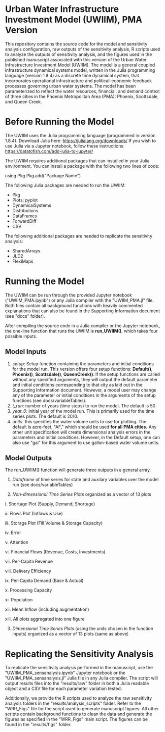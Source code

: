 # Urban Water Infrastructure Investment Model (UWIIM), PMA Version

This repository contains the source code for the model and sensitivity analysis configuration, raw outputs of the sensitivity analysis, R scripts used to analyze the outputs of sensitivity analysis, and the figures used in the published manuscript associated with this version of the Urban Water Infrastructure Investment Model (UWIIM). The model is a general coupled infrastructure dynamical systems model, written in the Julia programming language (version 1.8.4) as a discrete time dynamical system, that incorporates operational infrastructure and political-economic feedback processes governing urban water systems. The model has been parameterized to reflect the water resources, financial, and demand context of three cities in the Phoenix Metropolitan Area (PMA): Phoenix, Scottsdale, and Queen Creek. 

# Before Running the Model

The UWIIM uses the Julia programming language (programmed in version 1.8.4). Download Julia here: https://julialang.org/downloads/ If you wish to use Julia via a Jupyter notebook, follow these instructions: https://datatofish.com/add-julia-to-jupyter/

The UWIIM requires additional packages that can installed in your Julia environment. You can install a package with the following two lines of code: 

using Pkg
Pkg.add("Package Name")

The following Julia packages are needed to run the UWIIM:

- Pkg 
- Plots; pyplot
- DynamicalSystems
- Distributions
- DataFrames
- ForwardDiff
- CSV

The following additional packages are needed to replicate the sensitivity analysis:

- SharedArrays
- JLD2
- FlexiMaps

# Running the Model

The UWIIM can be run through the provided Jupyter notebook ("UWIIM_PMA.ipynb") or any Julia compiler with the "UWIIM_PMA.jl" file. Both files contain all background functions with heavily commented explanations that can also be found in the Supporting Information document (see "docs" folder).

After compiling the source code in a Julia compiler or the Jupyter notebook, the one-line function that runs the UWIIM is **run_UWIIM()**, which takes four possible inputs. 

## Model Inputs

1. *setup*: Setup function containing the parameters and initial conditions for the model run. This version offers four setup functions: **Default()**, **Phoenix()**, **Scottsdale()**, **QueenCreek()**. If the setup functions are called without any specified arguments, they will output the default parameter and initial conditions corresponding to that city as laid out in the Supporting Information document. However, a model user may change any of the parameter or initial conditions in the arguments of the setup functions (see docs/variableTables). 
2. *t_run*: number of years (time steps) to run the model. The default is 50.
3. *year_0*: initial year of the model run. This is primarily used for the time series plots. The default is 2010.
4. *units*: this specifies the water volume units to use for plotting. The default is acre-feet, "AF," which should be used **for all PMA cities.** Any other unit specification will create dimensional analysis errors in the parameters and initial conditions. However, in the Default setup, one can also use "gal" for this argument to use gallon-based water volume units. 

## Model Outputs

The run_UWIIM() function will generate three outputs in a general array. 

1. *Dataframe* of time series for state and auxilary variables over the model run (see docs/variableTables)

2. *Non-dimensional Time Series Plots* organized as a vector of 13 plots 

i. Shortage Plot (Supply, Demand, Shortage)

ii. Flows Plot (Inflows & Use) 

iii. Storage Plot (Fill Volume & Storage Capacity) 

iv. Error 

v. Attention

vi. Financial Flows (Revenue, Costs, Investments)

vii. Per-Capita Revenue 

viii. Delivery Efficiency 

ix. Per-Capita Demand (Base & Actual)

x. Processing Capacity

xi. Population

xii. Mean Inflow (including augmentation)

xiii. All plots aggregated into one figure

3. *Dimensional Time Series Plots* (using the units chosen in the function inputs) organized as a vector of 13 plots (same as above)

# Replicating the Sensitivity Analysis

To replicate the sensitivity analysis performed in the manuscript, use the "UWIIM_PMA_sensanalysis.ipynb" Jupyter notebook or the "UWIIM_PMA_sensanalysis.jl" Julia file in any Julia compiler. The script will output results files into the "results/raw" folder in both a Julia readable object and a CSV file for each parameter variation tested. 

Additionally, we provide the R scripts used to analyze the raw sensitivity analysis folders in the "results/analysis_scripts" folder. Refer to the "WRR_Figs" file for the script used to generate manuscript figures. All other scripts contain background functions to clean the data and generate the figures as specified in the "WRR_Figs" main script. The figures can be found in the "results/figs" folder. 
